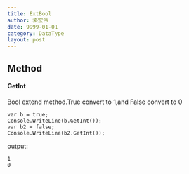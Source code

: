 ```yaml
---
title: ExtBool
author: 骆宏伟
date: 9999-01-01
category: DataType
layout: post
---
```


## Method

#### GetInt
Bool extend method.True convert to 1,and False convert to 0
```
var b = true;
Console.WriteLine(b.GetInt());
var b2 = false;
Console.WriteLine(b2.GetInt());
```
output:
```
1
0
```